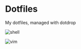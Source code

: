 # Dotfiles
My dotfiles, managed with dotdrop

![shell](https://i.imgur.com/HGdHobC.png)

![vim](https://i.imgur.com/lWDUdH4.png)
